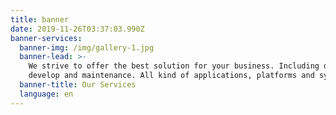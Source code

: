 ```yaml
---
title: banner
date: 2019-11-26T03:37:03.990Z
banner-services:
  banner-img: /img/gallery-1.jpg
  banner-lead: >-
    We strive to offer the best solution for your business. Including design,
    develop and maintenance. All kind of applications, platforms and system.
  banner-title: Our Services
  language: en
---
```


